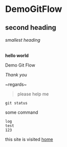 # DemoGitFlow

## second heading
###### smallest heading

**hello world**

Demo Git Flow

*Thank you*

~regards~

>please help me

`git status`

some command
```
log
test
123
```
this site is visited [home](http://ww.google.com)
